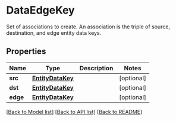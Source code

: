 # DataEdgeKey

Set of associations to create. An association is the triple of source, destination, and edge entity data keys.
## Properties
Name | Type | Description | Notes
------------ | ------------- | ------------- | -------------
**src** | [**EntityDataKey**](EntityDataKey.md) |  | [optional] 
**dst** | [**EntityDataKey**](EntityDataKey.md) |  | [optional] 
**edge** | [**EntityDataKey**](EntityDataKey.md) |  | [optional] 

[[Back to Model list]](../README.md#documentation-for-models) [[Back to API list]](../README.md#documentation-for-api-endpoints) [[Back to README]](../README.md)


